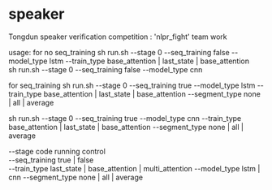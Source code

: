 # speaker

Tongdun speaker verification  competition : 'nlpr_fight' team work 

usage:
for no seq_training
  sh run.sh --stage 0 --seq_training false --model_type lstm --train_type base_attention | last_state | base_attention                    
  sh run.sh --stage 0 --seq_training false --model_type cnn 
  
for seq_training
  sh run.sh --stage 0 --seq_training true --model_type lstm --train_type base_attention | last_state | base_attention --segment_type none | all | average
  
  sh run.sh --stage 0 --seq_training true --model_type cnn --train_type base_attention | last_state | base_attention  --segment_type none | all | average
  
--stage   code running control                     
--seq_training  true | false  
--train_type last_state | base_attention | multi_attention
--model_type lstm | cnn
--segment_type none | all | average
